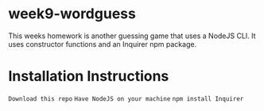 # week9-wordguess
This weeks homework is another guessing game that uses a NodeJS CLI. It uses constructor functions and an Inquirer npm package.

# Installation Instructions
`Download this repo`
`Have NodeJS on your machine`
`npm install Inquirer`

